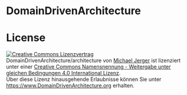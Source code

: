 # DomainDrivenArchitecture



# License
<a rel="license" href="http://creativecommons.org/licenses/by-sa/4.0/">
<img alt="Creative Commons Lizenzvertrag" style="border-width:0" src="https://i.creativecommons.org/l/by-sa/4.0/88x31.png" /></a>
<br /><span xmlns:dct="http://purl.org/dc/terms/" property="dct:title">DomainDrivenArchitecture/architecture</span> von <a xmlns:cc="http://creativecommons.org/ns#" href="https://github.com/DomainDrivenArchitecture/architecture" property="cc:attributionName" rel="cc:attributionURL">Michael Jerger</a> ist lizenziert unter einer <a rel="license" href="http://creativecommons.org/licenses/by-sa/4.0/">Creative Commons Namensnennung - Weitergabe unter gleichen Bedingungen 4.0 International Lizenz</a>.<br />Über diese Lizenz hinausgehende Erlaubnisse können Sie unter <a xmlns:cc="http://creativecommons.org/ns#" href="https://www.DomainDrivenArchitecture.org" rel="cc:morePermissions">https://www.DomainDrivenArchitecture.org</a> erhalten.